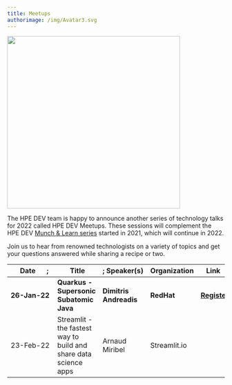 ```yaml
---
title: Meetups
authorimage: /img/Avatar3.svg
---
```

<img src="/img/skillup/MunchandLearn.svg" width="400">

The HPE DEV team is happy to announce another series of technology talks for 2022 called HPE DEV Meetups. These sessions will complement the HPE DEV [Munch & Learn series](https://developer.hpe.com/campaign/munch-and-learn) started in 2021, which will continue in 2022.

Join us to hear from renowned technologists on a variety of topics and get your questions answered while sharing a recipe or two.

| &nbsp;&nbsp;&nbsp;&nbsp;&nbsp;Date&nbsp;&nbsp;&nbsp;&nbsp;&nbsp;&nbsp;;&nbsp; | &nbsp;Title                                                      | ;&nbsp;Speaker(s)      | Organization | &nbsp;&nbsp;&nbsp;Link&nbsp;&nbsp;&nbsp;&nbsp;&nbsp;                           |
| ----------------------------------------------------------------------------- | ---------------------------------------------------------------- | ---------------------- | ------------ | ------------------------------------------------------------------------------ |
| **26-Jan-22**                                                                 | **Quarkus - Supersonic Subatomic Java**                          | **Dimitris Andreadis** | **RedHat**   | **[Register](https://hpe.zoom.us/webinar/register/WN_JLPveMmYSOWd1Mn-7bU62Q)** |
| 23-Feb-22                                                                     | Streamlit - the fastest way to build and share data science apps | Arnaud Miribel         | Streamlit.io |                                                                                |